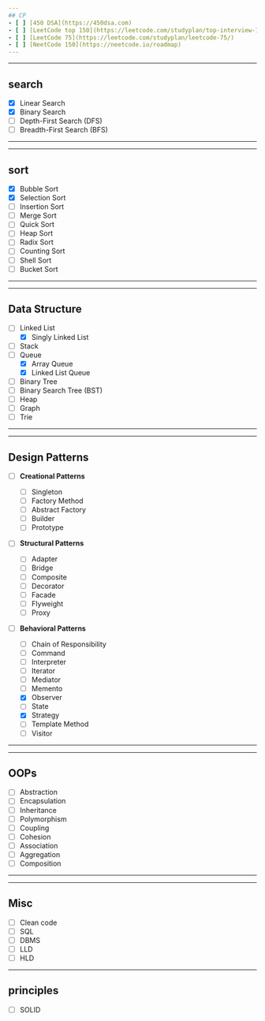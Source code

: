 ```yaml
---
## CP
- [ ] [450 DSA](https://450dsa.com)
- [ ] [LeetCode top 150](https://leetcode.com/studyplan/top-interview-150/)
- [ ] [LeetCode 75](https://leetcode.com/studyplan/leetcode-75/)
- [ ] [NeetCode 150](https://neetcode.io/roadmap)
---
```


---

## search

- [x] Linear Search
- [x] Binary Search
- [ ] Depth-First Search (DFS)
- [ ] Breadth-First Search (BFS)

---

---

## sort

- [x] Bubble Sort
- [x] Selection Sort
- [ ] Insertion Sort
- [ ] Merge Sort
- [ ] Quick Sort
- [ ] Heap Sort
- [ ] Radix Sort
- [ ] Counting Sort
- [ ] Shell Sort
- [ ] Bucket Sort

---

---

## Data Structure

- [ ] Linked List
  - [x] Singly Linked List
- [ ] Stack
- [ ] Queue
  - [x] Array Queue
  - [x] Linked List Queue
- [ ] Binary Tree
- [ ] Binary Search Tree (BST)
- [ ] Heap
- [ ] Graph
- [ ] Trie

---

---

## Design Patterns

- [ ] **Creational Patterns**

  - [ ] Singleton
  - [ ] Factory Method
  - [ ] Abstract Factory
  - [ ] Builder
  - [ ] Prototype

- [ ] **Structural Patterns**

  - [ ] Adapter
  - [ ] Bridge
  - [ ] Composite
  - [ ] Decorator
  - [ ] Facade
  - [ ] Flyweight
  - [ ] Proxy

- [ ] **Behavioral Patterns**
  - [ ] Chain of Responsibility
  - [ ] Command
  - [ ] Interpreter
  - [ ] Iterator
  - [ ] Mediator
  - [ ] Memento
  - [x] Observer
  - [ ] State
  - [x] Strategy
  - [ ] Template Method
  - [ ] Visitor

---

---

## OOPs

- [ ] Abstraction
- [ ] Encapsulation
- [ ] Inheritance
- [ ] Polymorphism
- [ ] Coupling
- [ ] Cohesion
- [ ] Association
- [ ] Aggregation
- [ ] Composition

---

---

## Misc

- [ ] Clean code
- [ ] SQL
- [ ] DBMS
- [ ] LLD
- [ ] HLD

---

## principles

- [ ] SOLID
